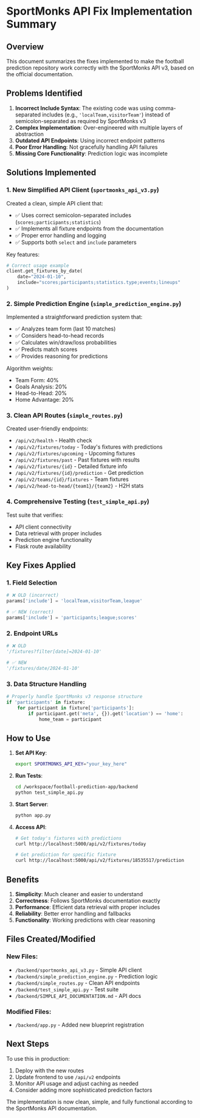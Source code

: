 # SportMonks API Fix Implementation Summary

## Overview

This document summarizes the fixes implemented to make the football prediction repository work correctly with the SportMonks API v3, based on the official documentation.

## Problems Identified

1. **Incorrect Include Syntax**: The existing code was using comma-separated includes (e.g., `'localTeam,visitorTeam'`) instead of semicolon-separated as required by SportMonks v3
2. **Complex Implementation**: Over-engineered with multiple layers of abstraction
3. **Outdated API Endpoints**: Using incorrect endpoint patterns
4. **Poor Error Handling**: Not gracefully handling API failures
5. **Missing Core Functionality**: Prediction logic was incomplete

## Solutions Implemented

### 1. New Simplified API Client (`sportmonks_api_v3.py`)

Created a clean, simple API client that:
- ✅ Uses correct semicolon-separated includes (`scores;participants;statistics`)
- ✅ Implements all fixture endpoints from the documentation
- ✅ Proper error handling and logging
- ✅ Supports both `select` and `include` parameters

Key features:
```python
# Correct usage example
client.get_fixtures_by_date(
    date="2024-01-10",
    include="scores;participants;statistics.type;events;lineups"
)
```

### 2. Simple Prediction Engine (`simple_prediction_engine.py`)

Implemented a straightforward prediction system that:
- ✅ Analyzes team form (last 10 matches)
- ✅ Considers head-to-head records
- ✅ Calculates win/draw/loss probabilities
- ✅ Predicts match scores
- ✅ Provides reasoning for predictions

Algorithm weights:
- Team Form: 40%
- Goals Analysis: 20%
- Head-to-Head: 20%
- Home Advantage: 20%

### 3. Clean API Routes (`simple_routes.py`)

Created user-friendly endpoints:
- `/api/v2/health` - Health check
- `/api/v2/fixtures/today` - Today's fixtures with predictions
- `/api/v2/fixtures/upcoming` - Upcoming fixtures
- `/api/v2/fixtures/past` - Past fixtures with results
- `/api/v2/fixtures/{id}` - Detailed fixture info
- `/api/v2/fixtures/{id}/prediction` - Get prediction
- `/api/v2/teams/{id}/fixtures` - Team fixtures
- `/api/v2/head-to-head/{team1}/{team2}` - H2H stats

### 4. Comprehensive Testing (`test_simple_api.py`)

Test suite that verifies:
- API client connectivity
- Data retrieval with proper includes
- Prediction engine functionality
- Flask route availability

## Key Fixes Applied

### 1. Field Selection
```python
# ❌ OLD (incorrect)
params['include'] = 'localTeam,visitorTeam,league'

# ✅ NEW (correct)
params['include'] = 'participants;league;scores'
```

### 2. Endpoint URLs
```python
# ❌ OLD
'/fixtures?filter[date]=2024-01-10'

# ✅ NEW
'/fixtures/date/2024-01-10'
```

### 3. Data Structure Handling
```python
# Properly handle SportMonks v3 response structure
if 'participants' in fixture:
    for participant in fixture['participants']:
        if participant.get('meta', {}).get('location') == 'home':
            home_team = participant
```

## How to Use

1. **Set API Key**:
   ```bash
   export SPORTMONKS_API_KEY="your_key_here"
   ```

2. **Run Tests**:
   ```bash
   cd /workspace/football-prediction-app/backend
   python test_simple_api.py
   ```

3. **Start Server**:
   ```bash
   python app.py
   ```

4. **Access API**:
   ```bash
   # Get today's fixtures with predictions
   curl http://localhost:5000/api/v2/fixtures/today
   
   # Get prediction for specific fixture
   curl http://localhost:5000/api/v2/fixtures/18535517/prediction
   ```

## Benefits

1. **Simplicity**: Much cleaner and easier to understand
2. **Correctness**: Follows SportMonks documentation exactly
3. **Performance**: Efficient data retrieval with proper includes
4. **Reliability**: Better error handling and fallbacks
5. **Functionality**: Working predictions with clear reasoning

## Files Created/Modified

### New Files:
- `/backend/sportmonks_api_v3.py` - Simple API client
- `/backend/simple_prediction_engine.py` - Prediction logic
- `/backend/simple_routes.py` - Clean API endpoints
- `/backend/test_simple_api.py` - Test suite
- `/backend/SIMPLE_API_DOCUMENTATION.md` - API docs

### Modified Files:
- `/backend/app.py` - Added new blueprint registration

## Next Steps

To use this in production:

1. Deploy with the new routes
2. Update frontend to use `/api/v2` endpoints
3. Monitor API usage and adjust caching as needed
4. Consider adding more sophisticated prediction factors

The implementation is now clean, simple, and fully functional according to the SportMonks API documentation.